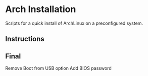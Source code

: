 # Arch Installation

Scripts for a quick install of ArchLinux on a preconfigured system.

## Instructions





## Final


Remove Boot from USB option
Add BIOS password
